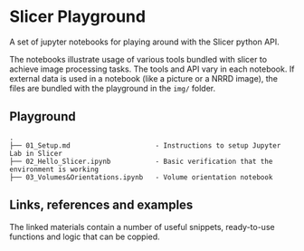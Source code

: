 # Slicer Playground

A set of jupyter notebooks for playing around with the Slicer python API.

The notebooks illustrate usage of various tools bundled with slicer to achieve image processing tasks. The tools and API vary in each notebook. If external data is used in a notebook (like a picture or a NRRD image), the files are bundled with the playground in the `img/` folder.

## Playground

```
.
├── 01_Setup.md                     - Instructions to setup Jupyter Lab in Slicer
├── 02_Hello_Slicer.ipynb           - Basic verification that the environment is working
├── 03_Volumes&Orientations.ipynb   - Volume orientation notebook
```
## Links, references and examples

The linked materials contain a number of useful snippets, ready-to-use functions and logic that can be coppied.
